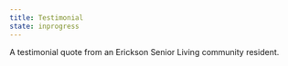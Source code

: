 ```yaml
---
title: Testimonial
state: inprogress
---
```

A testimonial quote from an Erickson Senior Living community resident.
